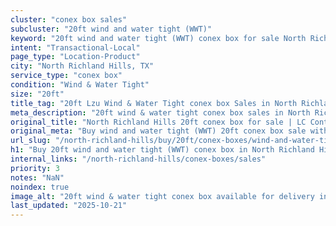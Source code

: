```yaml
---
cluster: "conex box sales"
subcluster: "20ft wind and water tight (WWT)"
keyword: "20ft wind and water tight (WWT) conex box for sale North Richland Hills, TX"
intent: "Transactional-Local"
page_type: "Location-Product"
city: "North Richland Hills, TX"
service_type: "conex box"
condition: "Wind & Water Tight"
size: "20ft"
title_tag: "20ft Lzu Wind & Water Tight conex box Sales in North Richland Hills | LC Container"
meta_description: "20ft wind & water tight conex box sales in North Richland Hills. Fast delivery, competitive pricing. Serving conex boxes area. Quote ID: 296. Call (214) 524-4168 for your free quote today."
original_title: "North Richland Hills 20ft conex box for sale | LC Container"
original_meta: "Buy wind and water tight (WWT) 20ft conex box sale with local delivery in North Richland Hills, TX. LC Container — local Since 2003. Request a fast quote today."
url_slug: "/north-richland-hills/buy/20ft/conex-boxes/wind-and-water-tight-wwt"
h1: "Buy 20ft wind and water tight (WWT) conex box in North Richland Hills"
internal_links: "/north-richland-hills/conex-boxes/sales"
priority: 3
notes: "NaN"
noindex: true
image_alt: "20ft wind & water tight conex box available for delivery in North Richland Hills"
last_updated: "2025-10-21"
---
```


<!-- TODO: Add unique city/inventory copy, images, and internal links here. -->
